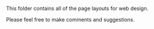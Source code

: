 This folder contains all of the page layouts for web design.

Please feel free to make comments and suggestions.
